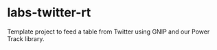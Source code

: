 # labs-twitter-rt
Template project to feed a table from Twitter using GNIP and our Power Track library.
